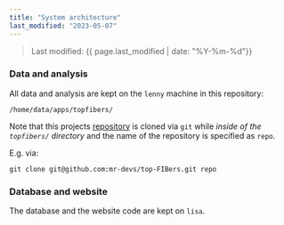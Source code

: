```yaml
---
title: "System architecture"
last_modified: "2023-05-07"
---
```

> Last modified: {{ page.last_modified | date: "%Y-%m-%d"}}

### Data and analysis
All data and analysis are kept on the `lenny` machine in this repository:
```
/home/data/apps/topfibers/
```

Note that this projects [repository](https://github.com/mr-devs/top-fibers) is cloned via `git` while _inside of the `topfibers/` directory_ and the name of the repository is specified as `repo`. 

E.g. via:
```
git clone git@github.com:mr-devs/top-FIBers.git repo
```

### Database and website
The database and the website code are kept on `lisa`.